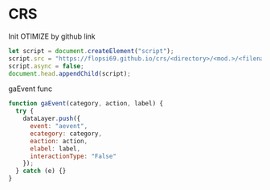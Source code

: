# CRS

Init OTIMIZE by github link

```javascript
let script = document.createElement("script");
script.src = "https://flopsi69.github.io/crs/<directory>/<mod.>/<filename>.js";
script.async = false;
document.head.appendChild(script);
```

gaEvent func

```javascript
function gaEvent(category, action, label) {
  try {
    dataLayer.push({
      event: "aevent",
      ecategory: category,
      eaction: action,
      elabel: label,
      interactionType: "False"
    });
  } catch (e) {}
}
```
